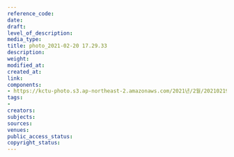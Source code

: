 ```yaml
---
reference_code: 
date: 
draft: 
level_of_description: 
media_type: 
title: photo_2021-02-20 17.29.33
description: 
weight: 
modified_at: 
created_at: 
link: 
components:
- https://kctu-photo.s3.ap-northeast-2.amazonaws.com/2021년/2월/20210219_백기완+선생+발인.영결식.하관/곽노충/photo_2021-02-20+17.29.33.jpeg
tags:
- 
creators: 
subjects: 
sources: 
venues: 
public_access_status: 
copyright_status: 
---
```

